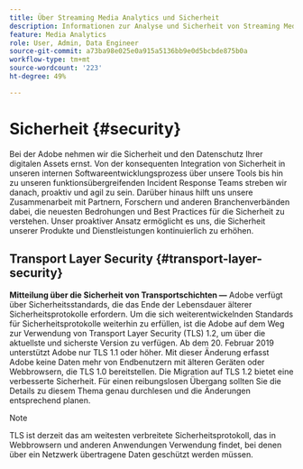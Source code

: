 ```yaml
---
title: Über Streaming Media Analytics und Sicherheit
description: Informationen zur Analyse und Sicherheit von Streaming Media
feature: Media Analytics
role: User, Admin, Data Engineer
source-git-commit: a73ba98e025e0a915a5136bb9e0d5bcbde875b0a
workflow-type: tm+mt
source-wordcount: '223'
ht-degree: 49%

---
```




# Sicherheit {#security}

Bei der Adobe nehmen wir die Sicherheit und den Datenschutz Ihrer digitalen Assets ernst. Von der konsequenten Integration von Sicherheit in unseren internen Softwareentwicklungsprozess über unsere Tools bis hin zu unseren funktionsübergreifenden Incident Response Teams streben wir danach, proaktiv und agil zu sein. Darüber hinaus hilft uns unsere Zusammenarbeit mit Partnern, Forschern und anderen Branchenverbänden dabei, die neuesten Bedrohungen und Best Practices für die Sicherheit zu verstehen. Unser proaktiver Ansatz ermöglicht es uns, die Sicherheit unserer Produkte und Dienstleistungen kontinuierlich zu erhöhen.


## Transport Layer Security {#transport-layer-security}

**Mitteilung über die Sicherheit von Transportschichten —** Adobe verfügt über Sicherheitsstandards, die das Ende der Lebensdauer älterer Sicherheitsprotokolle erfordern. Um die sich weiterentwickelnden Standards für Sicherheitsprotokolle weiterhin zu erfüllen, ist die Adobe auf dem Weg zur Verwendung von Transport Layer Security (TLS) 1.2, um über die aktuellste und sicherste Version zu verfügen. Ab dem 20. Februar 2019 unterstützt Adobe nur TLS 1.1 oder höher. Mit dieser Änderung erfasst Adobe keine Daten mehr von Endbenutzern mit älteren Geräten oder Webbrowsern, die TLS 1.0 bereitstellen. Die Migration auf TLS 1.2 bietet eine verbesserte Sicherheit. Für einen reibungslosen Übergang sollten Sie die Details zu diesem Thema genau durchlesen und die Änderungen entsprechend planen.

>[!NOTE]
>
>TLS ist derzeit das am weitesten verbreitete Sicherheitsprotokoll, das in Webbrowsern und anderen Anwendungen Verwendung findet, bei denen über ein Netzwerk übertragene Daten geschützt werden müssen.
